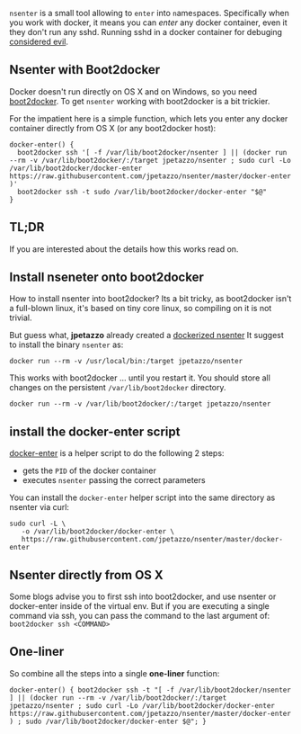 
`nsenter` is a small tool allowing to `enter` into `n`ame`s`paces. Specifically
when you work with docker, it means you can *enter* any docker container, even
it they don't run any sshd. Running sshd in a docker container for debuging
[considered evil](http://jpetazzo.github.io/2014/06/23/docker-ssh-considered-evil/).

## Nsenter with Boot2docker

Docker doesn't run directly on OS X and on Windows, so you need
[boot2docker](http://boot2docker.io/). To get `nsenter` working with boot2docker
is a bit trickier.

For the impatient here is a simple function, which lets you enter any docker
container directly from OS X (or any boot2docker host):

```
docker-enter() {
  boot2docker ssh '[ -f /var/lib/boot2docker/nsenter ] || (docker run --rm -v /var/lib/boot2docker/:/target jpetazzo/nsenter ; sudo curl -Lo /var/lib/boot2docker/docker-enter https://raw.githubusercontent.com/jpetazzo/nsenter/master/docker-enter )'
  boot2docker ssh -t sudo /var/lib/boot2docker/docker-enter "$@"
}
```

<!-- more -->

## TL;DR

If you are interested about the details how this works read on.

## Install nseneter onto boot2docker

How to install nsenter into boot2docker? Its a bit tricky, as boot2docker isn't
a full-blown linux, it's based on tiny core linux, so compiling on it is not trivial.

But guess what, **jpetazzo** already created a [dockerized nsenter](https://github.com/jpetazzo/nsenter)
It suggest to install the binary `nsenter` as:

```
docker run --rm -v /usr/local/bin:/target jpetazzo/nsenter
```

This works with boot2docker ... until you restart it. You should store all
changes on the persistent `/var/lib/boot2docker` directory.

```
docker run --rm -v /var/lib/boot2docker/:/target jpetazzo/nsenter
```

## install the docker-enter script

[docker-enter](https://github.com/jpetazzo/nsenter/blob/master/docker-enter) is
a helper script to do the following 2 steps:

- gets the `PID` of the docker container
- executes `nsenter` passing the correct parameters
 
You can install the `docker-enter` helper script into the same directory as 
nsenter via curl:

```
sudo curl -L \
   -o /var/lib/boot2docker/docker-enter \
   https://raw.githubusercontent.com/jpetazzo/nsenter/master/docker-enter
```

## Nsenter directly from OS X

Some blogs advise you to first ssh into boot2docker, and use nsenter or docker-enter
inside of the virtual env. But if you are executing a single command via ssh, you
can pass the command to the last argument of: `boot2docker ssh <COMMAND>`

## One-liner

So combine all the steps into a single **one-liner** function:

```
docker-enter() { boot2docker ssh -t "[ -f /var/lib/boot2docker/nsenter ] || (docker run --rm -v /var/lib/boot2docker/:/target jpetazzo/nsenter ; sudo curl -Lo /var/lib/boot2docker/docker-enter https://raw.githubusercontent.com/jpetazzo/nsenter/master/docker-enter ) ; sudo /var/lib/boot2docker/docker-enter $@"; }
```

